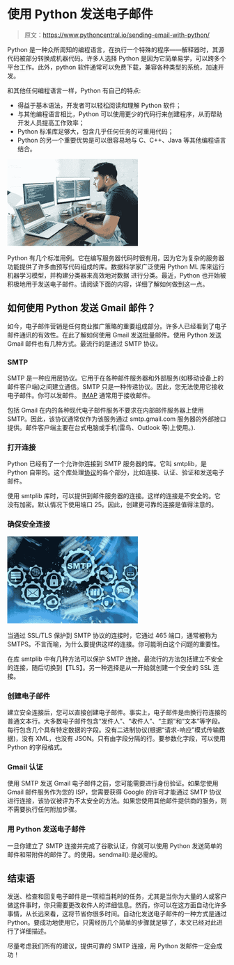 # 使用 Python 发送电子邮件

> 原文：<https://www.pythoncentral.io/sending-email-with-python/>

Python 是一种众所周知的编程语言，在执行一个特殊的程序——解释器时，其源代码被部分转换成机器代码。许多人选择 Python 是因为它简单易学，可以跨多个平台工作。此外，python 软件通常可以免费下载，兼容各种类型的系统，加速开发。

和其他任何编程语言一样，Python 有自己的特点:

*   得益于基本语法，开发者可以轻松阅读和理解 Python 软件；
*   与其他编程语言相比，Python 可以使用更少的代码行来创建程序，从而帮助开发人员提高工作效率；
*   Python 标准库足够大，包含几乎任何任务的可重用代码；
*   Python 的另一个重要优势是可以很容易地与 C、C++、Java 等其他编程语言结合。

[![programming language](img/bae42660c59993ada581f152f3287b54.png)](https://www.pythoncentral.io/wp-content/uploads/2022/11/programming-language.jpg)

Python 有几个标准用例。它在编写服务器代码时很有用，因为它为复杂的服务器功能提供了许多由预写代码组成的库。数据科学家广泛使用 Python ML 库来运行机器学习模型，并构建分类器来高效地对数据 进行分类。最近，Python 也开始被积极地用于发送电子邮件。请阅读下面的内容，详细了解如何做到这一点。

## **如何使用 Python 发送 Gmail 邮件？**

如今，电子邮件营销是任何商业推广策略的重要组成部分。许多人已经看到了电子邮件通讯的有效性。在此了解[](https://stripo.email/blog/send-mass-emails-using-gmail/)如何使用 Gmail 发送批量邮件。使用 Python 发送 Gmail 邮件也有几种方式。最流行的是通过 SMTP 协议。

### **SMTP**

SMTP 是一种应用层协议。它用于在各种邮件服务器和外部服务(如移动设备上的邮件客户端)之间建立通信。SMTP 只是一种传递协议。因此，您无法使用它接收电子邮件。你可以发邮件。 [IMAP](https://www.techtarget.com/whatis/definition/IMAP-Internet-Message-Access-Protocol) 通常用于接收邮件。

包括 Gmail 在内的各种现代电子邮件服务不要求在内部邮件服务器上使用 SMTP。因此，该协议通常仅作为该服务通过 smtp.gmail.com 服务器的外部接口提供。邮件客户端主要在台式电脑或手机(雷鸟、Outlook 等)上使用。).

### **打开连接**

Python 已经有了一个允许你连接到 SMTP 服务器的库。它叫 smtplib，是 Python 自带的。这个库处理[协议](https://www.pythoncentral.io/python-generators-and-yield-keyword/)的各个部分，比如连接、认证、验证和发送电子邮件。

使用 smtplib 库时，可以提供到邮件服务器的连接。这样的连接是不安全的。它没有加密。默认情况下使用端口 25。因此，创建更可靠的连接是值得注意的。

### **确保安全连接**

[![secure connection](img/6281fb93fa47a91bc14a3c4a3fd5962e.png)](https://www.pythoncentral.io/wp-content/uploads/2022/11/secure-connection.jpg)

当通过 SSL/TLS 保护到 SMTP 协议的连接时，它通过 465 端口，通常被称为 SMTPS。不言而喻，为什么要提供这样的连接。你可能明白这个问题的重要性。

在库 smtplib 中有几种方法可以保护 SMTP 连接。最流行的方法包括建立不安全的连接，随后切换到[](https://www.cloudflare.com/learning/ssl/transport-layer-security-tls/)【TLS】。另一种选择是从一开始就创建一个安全的 SSL 连接。

### **创建电子邮件**

建立安全连接后，您可以直接创建电子邮件。事实上，电子邮件是由换行符连接的普通文本行。大多数电子邮件包含“发件人”、“收件人”、“主题”和“文本”等字段。每行包含几个具有特定数据的字段。没有二进制协议(根据“请求-响应”模式传输数据)，没有 XML，也没有 JSON。只有由字段分隔的行。要参数化字段，可以使用 Python 的字段格式。

### **Gmail 认证**

使用 SMTP 发送 Gmail 电子邮件之前，您可能需要进行身份验证。如果您使用 Gmail 邮件服务作为您的 ISP，您需要获得 Google 的许可才能通过 SMTP 协议进行连接，该协议被评为不太安全的方法。如果您使用其他邮件提供商的服务，则不需要执行任何附加步骤。

### **用 Python 发送电子邮件**

一旦你建立了 SMTP 连接并完成了谷歌认证，你就可以使用 Python 发送简单的邮件和带附件的邮件了。的使用。sendmail():是必需的。

## **结束语**

发送、检查和回复电子邮件是一项相当耗时的任务，尤其是当你为大量的人或客户做这件事时，你只需要更改收件人的详细信息。然而，你可以在这方面自动化许多事情，从长远来看，这将节省你很多时间。自动化发送电子邮件的一种方式是通过 Python。要成功地使用它，只需经历几个简单的步骤就足够了，本文已经对此进行了详细描述。

尽量考虑我们所有的建议，提供可靠的 SMTP 连接，用 Python 发邮件一定会成功！